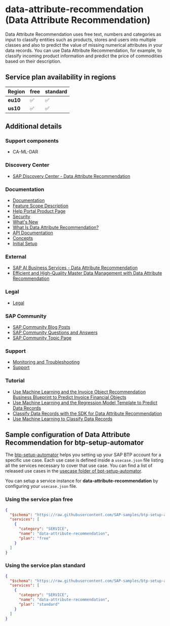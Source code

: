 # data-attribute-recommendation (Data Attribute Recommendation)

Data Attribute Recommendation uses free text, numbers and categories as input to classify entities such as products, stores and users into multiple classes and also to predict the value of missing numerical attributes in your data records. You can use Data Attribute Recommendation, for example, to classify incoming product information and predict the price of commodities based on their description.

## Service plan availability in regions

| Region | free | standard |
|--------|------|----------|
|  **eu10** | ✅ | ✅ |
|  **us10** | ✅ | ✅ |

## Additional details

### Support components

- CA-ML-DAR

### Discovery Center

- [SAP Discovery Center - Data Attribute Recommendation](https://discovery-center.cloud.sap/serviceCatalog/data-attribute-recommendation)

### Documentation

- [Documentation](https://help.sap.com/dar)
- [Feature Scope Description](https://help.sap.com/doc/a989e835b2ef407b9d104402e130da27/SHIP/en-US/Feature_Scope_Description_EN.pdf)
- [Help Portal Product Page](https://help.sap.com/docs/Data_Attribute_Recommendation)
- [Security](https://help.sap.com/docs/Data_Attribute_Recommendation/105bcfd88921418e8c29b24a7a402ec3/3cb3e86f07164272bf3c3dea2a55a2a5.html)
- [What's New](https://help.sap.com/docs/Data_Attribute_Recommendation/105bcfd88921418e8c29b24a7a402ec3/404e7e4be1814cebbd6957e7e413785d.html)
- [What Is Data Attribute Recommendation?](https://help.sap.com/docs/Data_Attribute_Recommendation/105bcfd88921418e8c29b24a7a402ec3/6fade604ebe6459983699b3b5d9e8e59.html)
- [API Documentation](https://help.sap.com/docs/Data_Attribute_Recommendation/105bcfd88921418e8c29b24a7a402ec3/b45cf9b24fd042d082c16191aa938c8d.html)
- [Concepts](https://help.sap.com/docs/Data_Attribute_Recommendation/105bcfd88921418e8c29b24a7a402ec3/cff2de73bc9c4625b35eb036439ae70a.html)
- [Initial Setup](https://help.sap.com/docs/Data_Attribute_Recommendation/105bcfd88921418e8c29b24a7a402ec3/e8d18fbd1c0445e4a39dd1b66d942962.html)

### External

- [SAP AI Business Services - Data Attribute Recommendation](https://www.youtube.com/embed/6IWV3pg2BK8)
- [Efficient and High-Quality Master Data Management with Data Attribute Recommendation](https://www.youtube.com/embed/83-bLATU74U)

### Legal

- [Legal](https://www.sap.com/about/trust-center/agreements/cloud/cloud-services.html?tag=language:english&search=Supplement%20Business%20Technology%20Platform&sort=latest_desc)

### SAP Community

- [SAP Community Blog Posts](https://community.sap.com/search/?ct=blog&q=Data%20Attribute%20Recommendation)
- [SAP Community Questions and Answers](https://community.sap.com/search/?ct=qa&q=Data%20Attribute%20Recommendation)
- [SAP Community Topic Page](https://community.sap.com/topics/data-attribute-recommendation)

### Support

- [Monitoring and Troubleshooting](https://help.sap.com/docs/Data_Attribute_Recommendation/105bcfd88921418e8c29b24a7a402ec3/4fb850f57a7848cab74f180c129c0b86.html)
- [Support](https://help.sap.com/viewer/105bcfd88921418e8c29b24a7a402ec3/SHIP/en-US/4fb850f57a7848cab74f180c129c0b86.html)

### Tutorial

- [Use Machine Learning and the Invoice Object Recommendation Business Blueprint to Predict Invoice Financial Objects](https://developers.sap.com/group.cp-aibus-dar-predict-invoice.html)
- [Use Machine Learning and the Regression Model Template to Predict Data Records](https://developers.sap.com/group.cp-aibus-dar-regression-predict-data.html)
- [Classify Data Records with the SDK for Data Attribute Recommendation](https://developers.sap.com/group.cp-aibus-data-attribute-sdk.html)
- [Use Machine Learning to Classify Data Records](https://developers.sap.com/mission.cp-aibus-data-attribute.html)

## Sample configuration of **Data Attribute Recommendation** for btp-setup-automator

The [btp-setup-automator](https://github.com/SAP-samples/btp-setup-automator) helps you setting up your SAP BTP account for a specific use case. Each use case is defined inside a `usecase.json` file listing all the services necessary to cover that use case. You can find a list of released use cases in the [usecase folder of bpt-setup-automator](https://github.com/SAP-samples/btp-setup-automator/tree/main/usecases).

You can setup a service instance for **data-attribute-recommendation** by configuring your `usecase.json` file.

### Using the service plan **free**

```json
{
  "$schema": "https://raw.githubusercontent.com/SAP-samples/btp-setup-automator/main/libs/btpsa-usecase.json",
  "services": [
    {
      "category": "SERVICE",
      "name": "data-attribute-recommendation",
      "plan": "free"
    }
  ]
}
```

### Using the service plan **standard**

```json
{
  "$schema": "https://raw.githubusercontent.com/SAP-samples/btp-setup-automator/main/libs/btpsa-usecase.json",
  "services": [
    {
      "category": "SERVICE",
      "name": "data-attribute-recommendation",
      "plan": "standard"
    }
  ]
}
```
